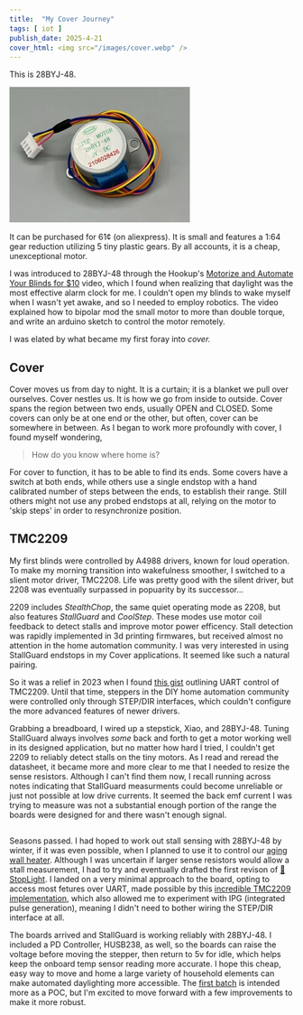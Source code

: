 ```yaml
---
title:  "My Cover Journey"
tags: [ iot ]
publish_date: 2025-4-21
cover_html: <img src="/images/cover.webp" />
---
```


This is 28BYJ-48.

![28BYJ-48 shot](/images/28byj48.webp)

It can be purchased for 61¢ (on aliexpress). It is small and features a 1:64
gear reduction utilizing 5 tiny plastic gears. By all accounts, it is a cheap,
unexceptional motor.

I was introduced to 28BYJ-48 through the Hookup's
[Motorize and Automate Your Blinds for $10](https://www.youtube.com/watch?v=1O_1gUFumQM)
video, which I found when realizing that daylight was the most effective alarm
clock for me. I couldn't open my blinds to wake myself when I wasn't
yet awake, and so I needed to employ robotics. The video explained how to
bipolar mod the small motor to more than double torque, and write an arduino
sketch to control the motor remotely.

I was elated by what became my first foray into _cover._

## Cover

Cover moves us from day to night. It is a curtain; it is a blanket we pull
over ourselves. Cover nestles us. It is how we go from inside to outside. Cover spans the region between two ends, usually OPEN and CLOSED. Some covers can only be at one end or the other, but often, cover can be somewhere in between. As I began to work more profoundly with cover, I found myself wondering, 

> How do you know where home is?

For cover to function, it has to be able to find its ends. Some covers have a switch at both ends, while others use a single endstop with a hand calibrated number of steps between the ends, to establish their range. Still others might not use any probed endstops at all, relying on the motor to 'skip steps' in order to resynchronize position.

## TMC2209

My first blinds were controlled by A4988 drivers, known for loud operation. To make my morning transition into wakefulness smoother, I switched to a slient motor driver,
TMC2208. Life was pretty good with the silent driver, but 2208 was eventually surpassed in popuarity by its successor...

2209 includes *StealthChop*, the same quiet operating mode as 2208, but also features *StallGuard* and *CoolStep*. These modes use motor coil feedback to detect stalls and improve motor power efficency. Stall detection was rapidly implemented in 3d printing firmwares, but received almost no attention in the home automation community. I was very interested in using StallGuard endstops in my Cover applications. It seemed like such a natural pairing.

So it was a relief in 2023 when I found [this gist](https://gist.github.com/lumascet/a5c48c3dc1ceab02f714735f8811b1caf) outlining UART control of TMC2209. Until that time, steppers in the DIY home automation community were controlled only through STEP/DIR interfaces, which couldn't configure the more advanced features of newer drivers. 

Grabbing a breadboard, I wired up a stepstick, Xiao, and 28BYJ-48. Tuning StallGuard always involves *some* back and forth to get a motor working well in its designed application, but no matter how hard I tried, I couldn't get 2209 to reliably detect stalls on the tiny motors. As I read and reread the datasheet, it became more and more clear to me that I needed to resize the sense resistors. Although I can't find them now, I recall running across notes indicating that StallGuard measurments could become unreliable or just not possible at low drive currents. It seemed the back emf current I was trying to measure was not a substantial enough portion of the range the boards were designed for and there wasn't enough signal. 

## 

Seasons passed. I had hoped to work out stall sensing with 28BYJ-48 by winter, if it was even possible, when I planned to use it to control our [aging wall heater](https://www.printables.com/model/777753-wall-heater-tamer-using-stoplight-controller). Although I was uncertain if larger sense resistors would allow a stall measurement, I had to try and eventually drafted the first revison of [🚦 StopLight](https://github.com/willpuckett/stoplight). I landed on a very minimal approach to the board, opting to access most fetures over UART, made possible by this [incredible TMC2209 implementation](https://github.com/slimcdk/esphome-custom-components), which also allowed me to experiment with IPG (integrated pulse generation), meaning I didn't need to bother wiring the STEP/DIR interface at all.

The boards arrived and StallGuard is working reliably with 28BYJ-48. I included a PD Controller, HUSB238, as well, so the boards can raise the voltage before moving the stepper, then return to 5v for idle, which helps keep the onboard temp sensor reading more accurate. I hope this cheap, easy way to move and home a large variety of household elements can make automated daylighting more accessible. The [first batch](https://octule.com/listing/1891073906/stoplight) is intended more as a POC, but I'm excited to move forward with a few improvements to make it more robust. 
